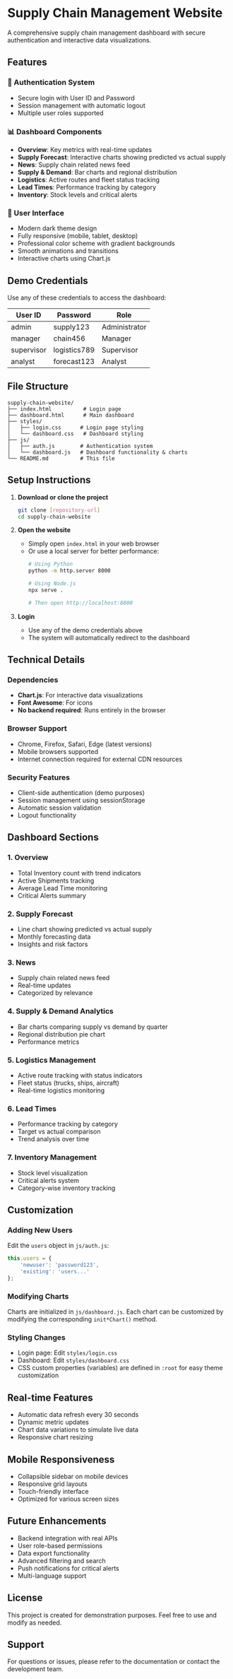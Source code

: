 # Supply Chain Management Website

A comprehensive supply chain management dashboard with secure authentication and interactive data visualizations.

## Features

### 🔐 Authentication System
- Secure login with User ID and Password
- Session management with automatic logout
- Multiple user roles supported

### 📊 Dashboard Components
- **Overview**: Key metrics with real-time updates
- **Supply Forecast**: Interactive charts showing predicted vs actual supply
- **News**: Supply chain related news feed
- **Supply & Demand**: Bar charts and regional distribution
- **Logistics**: Active routes and fleet status tracking
- **Lead Times**: Performance tracking by category
- **Inventory**: Stock levels and critical alerts

### 🎨 User Interface
- Modern dark theme design
- Fully responsive (mobile, tablet, desktop)
- Professional color scheme with gradient backgrounds
- Smooth animations and transitions
- Interactive charts using Chart.js

## Demo Credentials

Use any of these credentials to access the dashboard:

| User ID    | Password    | Role       |
|------------|-------------|------------|
| admin      | supply123   | Administrator |
| manager    | chain456    | Manager    |
| supervisor | logistics789| Supervisor |
| analyst    | forecast123 | Analyst    |

## File Structure

```
supply-chain-website/
├── index.html          # Login page
├── dashboard.html      # Main dashboard
├── styles/
│   ├── login.css      # Login page styling
│   └── dashboard.css   # Dashboard styling
├── js/
│   ├── auth.js        # Authentication system
│   └── dashboard.js   # Dashboard functionality & charts
└── README.md          # This file
```

## Setup Instructions

1. **Download or clone the project**
   ```bash
   git clone [repository-url]
   cd supply-chain-website
   ```

2. **Open the website**
   - Simply open `index.html` in your web browser
   - Or use a local server for better performance:
     ```bash
     # Using Python
     python -m http.server 8000
     
     # Using Node.js
     npx serve .
     
     # Then open http://localhost:8000
     ```

3. **Login**
   - Use any of the demo credentials above
   - The system will automatically redirect to the dashboard

## Technical Details

### Dependencies
- **Chart.js**: For interactive data visualizations
- **Font Awesome**: For icons
- **No backend required**: Runs entirely in the browser

### Browser Support
- Chrome, Firefox, Safari, Edge (latest versions)
- Mobile browsers supported
- Internet connection required for external CDN resources

### Security Features
- Client-side authentication (demo purposes)
- Session management using sessionStorage
- Automatic session validation
- Logout functionality

## Dashboard Sections

### 1. Overview
- Total Inventory count with trend indicators
- Active Shipments tracking
- Average Lead Time monitoring
- Critical Alerts summary

### 2. Supply Forecast
- Line chart showing predicted vs actual supply
- Monthly forecasting data
- Insights and risk factors

### 3. News
- Supply chain related news feed
- Real-time updates
- Categorized by relevance

### 4. Supply & Demand Analytics
- Bar charts comparing supply vs demand by quarter
- Regional distribution pie chart
- Performance metrics

### 5. Logistics Management
- Active route tracking with status indicators
- Fleet status (trucks, ships, aircraft)
- Real-time logistics monitoring

### 6. Lead Times
- Performance tracking by category
- Target vs actual comparison
- Trend analysis over time

### 7. Inventory Management
- Stock level visualization
- Critical alerts system
- Category-wise inventory tracking

## Customization

### Adding New Users
Edit the `users` object in `js/auth.js`:

```javascript
this.users = {
    'newuser': 'password123',
    'existing': 'users...'
};
```

### Modifying Charts
Charts are initialized in `js/dashboard.js`. Each chart can be customized by modifying the corresponding `init*Chart()` method.

### Styling Changes
- Login page: Edit `styles/login.css`
- Dashboard: Edit `styles/dashboard.css`
- CSS custom properties (variables) are defined in `:root` for easy theme customization

## Real-time Features

- Automatic data refresh every 30 seconds
- Dynamic metric updates
- Chart data variations to simulate live data
- Responsive chart resizing

## Mobile Responsiveness

- Collapsible sidebar on mobile devices
- Responsive grid layouts
- Touch-friendly interface
- Optimized for various screen sizes

## Future Enhancements

- Backend integration with real APIs
- User role-based permissions
- Data export functionality
- Advanced filtering and search
- Push notifications for critical alerts
- Multi-language support

## License

This project is created for demonstration purposes. Feel free to use and modify as needed.

## Support

For questions or issues, please refer to the documentation or contact the development team.
